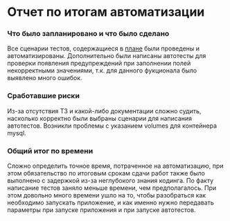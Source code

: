 # Отчет по итогам автоматизации

### Что было запланировано и что было сделано
Все сценарии тестов, содержащиеся в [плане](https://github.com/BudnikovaNastiya/QA-Diploma/blob/master/docs/plan.md) были проведены и автоматизированы.
Дополнительно были написаны автотесты для проверки появления предупреждений при заполнении полей некорректными значениями, т.к. для данного фукционала было
выявлено много ошибок.

### Сработавшие риски

Из-за отсутствия ТЗ и какой-либо документации сложно судить, насколько корректно были выбраны сценарии для написания автотестов.
Возникли проблемы с указанием volumes для контейнера mysql.

### Общий итог по времени

Сложно определить точное время, потраченное на автоматизацию, при этом обязательство по итоговым срокам сдачи работ также было выполнено с задержкой из-за неглубокого знания кодинга.
По факту написание тестов заняло меньше времени, чем предполагалось. При этом довольно много времени ушло на то, чтобы разобраться как необходимо запускать
приложение, и как именно нужно передавать параметры при запуске приложения и при запуске автотестов.
